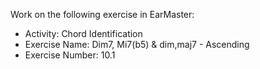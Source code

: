 Work on the following exercise in EarMaster:
- Activity: Chord Identification
- Exercise Name: Dim7, Mi7(b5) & dim,maj7 - Ascending
- Exercise Number: 10.1
